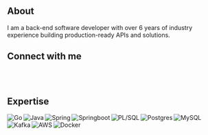 ## About
I am a back-end software developer with over 6 years of industry experience building production-ready APIs and solutions.
<br>

## Connect with me
<br>
<br>

## Expertise

<img align="left" alt="Go" src="https://img.shields.io/badge/Go-00ADD8?style=for-the-badge&logo=go&logoColor=white" />

<img align="left" alt="Java" src="https://img.shields.io/badge/Java-ED8B00?style=for-the-badge&logo=java&logoColor=white" />

<img align="left" alt="Spring" src="https://img.shields.io/badge/Spring-6DB33F?style=for-the-badge&logo=spring&logoColor=white" />

<img align="left" alt="Springboot" src="https://img.shields.io/badge/Spring_Boot-F2F4F9?style=for-the-badge&logo=spring-boot" />

<img align="left" alt="PL/SQL" src="https://img.shields.io/badge/PLSQL-F80000?style=for-the-badge&logo=oracle&logoColor=black" />

<img align="left" alt="Postgres" src="https://img.shields.io/badge/postgres-%23316192.svg?&style=for-the-badge&logo=postgresql&logoColor=white" />

<img align="left" alt="MySQL" src="https://img.shields.io/badge/MySQL-005C84?style=for-the-badge&logo=mysql&logoColor=white" />

<img align="left" alt="Kafka" src="https://img.shields.io/badge/Apache_Kafka-231F20?style=for-the-badge&logo=apache-kafka&logoColor=white" />

<img align="left" alt="AWS" src="https://img.shields.io/badge/Amazon_AWS-FF9900?style=for-the-badge&logo=amazonaws&logoColor=white" />

<img align="left" alt="Docker" src="https://img.shields.io/badge/Docker-2CA5E0?style=for-the-badge&logo=docker&logoColor=white" />
